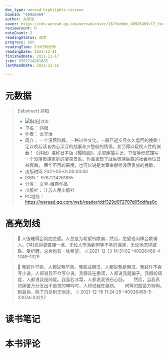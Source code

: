 ```yaml
---
doc_type: weread-highlights-reviews
bookId: "40926469"
author: 太宰治
cover: https://cdn.weread.qq.com/weread/cover/18/YueWen_40926469/t7_YueWen_40926469.jpg
reviewCount: 0
noteCount: 2
readingStatus: 读完
progress: 86%
readingTime: 2小时50分钟
readingDate: 2021-12-11
finishedDate: 2021-12-17
isbn: 9787214261885
lastReadDate: 2021-12-16

---
```

# 元数据
> [!abstract] 斜阳
> - ![ 斜阳|200](https://cdn.weread.qq.com/weread/cover/18/YueWen_40926469/t7_YueWen_40926469.jpg)
> - 书名： 斜阳
> - 作者： 太宰治
> - 简介： 一个没落阶段，一种过往文化，一段已逝岁月久久低回的挽歌！足以唤起读者内心深深的战栗和乡愁般的情愫，甚至得以窥视人性的渊薮！《斜阳》堪称日本版《樱桃园》，采取穿插手记、书信等形式描写一个没落贵族家庭的凄凉景象。作品表现了战后贵族后裔的社会地位日益衰微， 荣华不再的窘境，也可以说是太宰奉献给没落贵族的挽歌。
> - 出版时间 2021-05-01 00:00:00
> - ISBN： 9787214261885
> - 分类： 文学-经典作品
> - 出版社： 江苏人民出版社
> - PC地址：https://weread.qq.com/web/reader/ddf329d072707d05ddfea0c

# 高亮划线



> 📌 人很难得会彻底绝望。人总是为希望所欺骗，然而，绝望也同样会欺骗人。[14]说得更直接一点，无论人堕落到何等不幸的深渊，无论他怎样蹉跌、受折磨，总会抱有一线希望。 
> ⏱ 2021-12-13 14:31:02 ^40926469-4-1249-1329



> 📌 我装作早熟，人都说我早熟。我装成懒汉，人都说我是懒汉。我装作不会写小说，人都说我不会写小说。我假装在撒谎，人都说我是骗子。我假扮阔佬，人都说我是阔佬。我面若冰霜，人都说我铁石心肠。　　然而，当我真的痛苦万分发出不自觉的呻吟时，人却说我在装病。　　何等的圆凿方枘啊。　　到最后，除了自杀别无他途。 
> ⏱ 2021-12-16 11:24:29 ^40926469-5-23074-23227

# 读书笔记

# 本书评论
